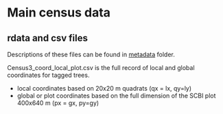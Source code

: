 # Main census data

## rdata and csv files

Descriptions of these files can be found in [metadata](https://github.com/SCBI-ForestGEO/SCBI-ForestGEO-Data/tree/master/tree_main_census/metadata) folder.

Census3_coord_local_plot.csv is the full record of local and global coordinates for tagged trees. 

- local coordinates based on 20x20 m quadrats (qx = lx, qy=ly) 
- global or plot coordinates based on the full dimension of the SCBI plot 400x640 m (px = gx, py=gy)
